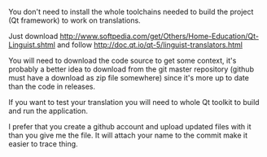 You don't need to install the whole toolchains needed to build the project (Qt framework) to work on translations.

Just download http://www.softpedia.com/get/Others/Home-Education/Qt-Linguist.shtml
and follow http://doc.qt.io/qt-5/linguist-translators.html

You will need to download the code source to get some context, 
it's probably a better idea to download from the git master repository (github must have a download as zip file somewhere)
since it's more up to date than the code in releases.

If you want to test your translation you will need to whole Qt toolkit to build and run the application.

I prefer that you create a github account and upload updated files with it than you give me the file. It will attach your name to the commit
make it easier to trace thing.
